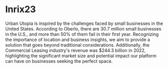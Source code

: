 # Inrix23
Urban Utopia is inspired by the challenges faced by small businesses in the United States. According to Oberlo, there are 30.7 million small businesses in the U.S., and more than 50% of them fail in their first year. Recognizing the importance of location and business insights, we aim to provide a solution that goes beyond traditional considerations. Additionally, the Commercial Leasing industry's revenue was $244.3 billion in 2022, highlighting the significant market size and potential impact our platform can have on businesses seeking the perfect space.

